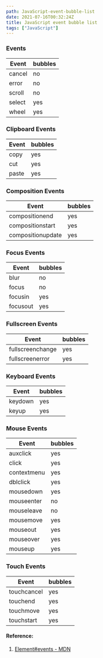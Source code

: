 ```yaml
---
path: JavaScript-event-bubble-list
date: 2021-07-16T00:32:24Z
title: JavaScript event bubble list
tags: ["JavaScript"]
---
```


### Events

| Event                  | bubbles |
| ---------------------- | ------- |
| cancel                 | no      |
| error                  | no      |
| scroll                 | no      |
| select                 | yes     |
| wheel                  | yes     |


### Clipboard Events

| Event                  | bubbles |
| ---------------------- | ------- |
| copy                   | yes     |
| cut                    | yes     |
| paste                  | yes     |

### Composition Events


| Event                  | bubbles |
| ---------------------- | ------- |
| compositionend         | yes     |
| compositionstart       | yes     |
| compositionupdate      | yes     |

### Focus Events

| Event                  | bubbles |
| ---------------------- | ------- |
| blur                   | no      |
| focus                  | no      |
| focusin                | yes     |
| focusout               | yes     |


### Fullscreen Events

| Event                  | bubbles |
| ---------------------- | ------- |
| fullscreenchange       | yes     |
| fullscreenerror        | yes     |

### Keyboard Events

| Event                  | bubbles |
| ---------------------- | ------- |
| keydown                | yes     |
| keyup                  | yes     |

### Mouse Events

| Event                  | bubbles |
| ---------------------- | ------- |
| auxclick               | yes     |
| click                  | yes     |
| contextmenu            | yes     |
| dblclick               | yes     |
| mousedown              | yes     |
| mouseenter             | no      |
| mouseleave             | no      |
| mousemove              | yes     |
| mouseout               | yes     |
| mouseover              | yes     |
| mouseup                | yes     |


### Touch Events

| Event                  | bubbles |
| ---------------------- | ------- |
| touchcancel            | yes     |
| touchend               | yes     |
| touchmove              | yes     |
| touchstart             | yes     |

#### Reference:

1. [Element#events - MDN](https://developer.mozilla.org/en-US/docs/Web/API/Element#events)
